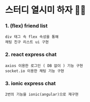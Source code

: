 스터디 열시미 하자 🙌🏻
=====
 ### 1. (flex) friend list
```
div 태그 속 flex 속성을 통해 
채팅 친구 리스트 ui 구현
```
 ### 2. react express chat
```
axios 이용한 로그인 ( DB 없이 ) 기능 구현
socket.io 이용한 채팅 기능 구현
```
 ### 3. ionic express chat
```
2번의 기능을 ionic(angular)으로 재구현
```
